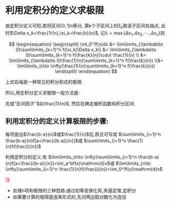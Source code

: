 # 利用定积分的定义求极限

由定积分定义可知,若将区间$[0, 1]$n等分,
第k个子区间上的$\xi_k$取该子区间右端点,
此时$\Delta x_k=\frac{1}{n},\xi_k=\frac{k}{n}$,
记$\lambda = \max\{\Delta x_1, \Delta x_2, \cdots, \Delta x_n\}$则

$$
\begin{equation}
	\begin{split}
		\int_0^1f(x)dx &=
		\lim\limits_{\lambda\to 0}\sum\limits_{k=1}^n f(\xi_k)\Delta x_k\\ &=
		\lim\limits_{\lambda\to 0}\sum\limits_{k=1}^n f(\frac{k}{n})\cdot \frac{1}{n} \\ &=
		\lim\limits_{\lambda\to 0}\frac{1}{n}\sum\limits_{k=1}^n f(\frac{k}{n}) \\&=
		\lim\limits_{n\to \infty}\frac{1}{n}\sum\limits_{k=1}^n f(\frac{k}{n})
	\end{split}
\end{equation}
$$

上式右端是一种常见的积分和式的极限.

所以,用定积分定义求极限一般方法是:

先提"区间因子"$如\frac{1}{n}$, 然后在确定被积函数和积分区间.

## 利用定积分的定义计算极限的步骤:

每项提出$\frac{b-a}{n}$或$\frac{1}{n}$后,原式可写成
$\sum\limits_{i=1}^n \frac{b-a}{n}f[a+\frac{i(b-a)}{n}]$或
$\sum\limits_{i=1}^n \frac{1}{n}f(\frac{i}{n})$

利用定积分的定义,有
$\lim\limits_{n\to \infty}\sum\limits_{i=1}^n \frac{b-a}{n}f[a+\frac{i(b-a)}{n}]=\int_a^bf(x)\mathrm{d}x$或
$\lim\limits_{n\to \infty}\sum\limits_{i=1}^n \frac{1}{n}f(\frac{i}{n})=\int_0^1f(x)\mathrm{d}x$

<font color=red>注</font>

- 处理n项和极限的三种思路:通过初等变换化简,夹逼定理,定积分
- 如果要计算的极限是连乘形式的,先对两边取对数化为连加

